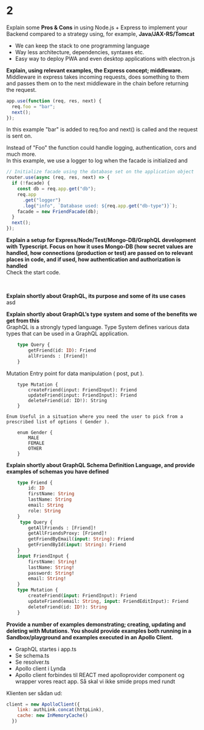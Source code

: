 # 2

Explain some **Pros & Cons** in using Node.js + Express to implement your Backend compared to a strategy using, for example, **Java/JAX-RS/Tomcat**

- We can keep the stack to one programming language
- Way less architecture, dependencies, syntaxes etc.
- Easy way to deploy PWA and even desktop applications with electron.js

**Explain, using relevant examples, the Express concept; middleware.**  
Middleware in express takes incoming requests, does something to them and passes them on to the next middleware in the chain before returning the request.

```javascript
app.use(function (req, res, next) {
  req.foo = "bar";
  next();
});
```

In this example "bar" is added to req.foo and next() is called and the request is sent on.

Instead of "Foo" the function could handle logging, authentication, cors and much more.  
In this example, we use a logger to log when the facade is initialized and

```javascript
// Initialize facade using the database set on the application object
router.use(async (req, res, next) => {
  if (!facade) {
    const db = req.app.get("db");
    req.app
      .get("logger")
      .log("info", `Database used: ${req.app.get("db-type")}`);
    facade = new FriendFacade(db);
  }
  next();
});
```

**Explain a setup for Express/Node/Test/Mongo-DB/GraphQL development with Typescript. Focus on how it uses Mongo-DB (how secret values are handled, how connections (production or test) are passed on to relevant places in code, and if used, how authentication and authorization is handled**  
Check the start code.

<br>

**Explain shortly about GraphQL, its purpose and some of its use cases**  
asd

**Explain shortly about GraphQL’s type system and some of the benefits we get from this**  
GraphQL is a strongly typed language. Type System defines various data types that can be used in a GraphQL application. 

```graphql
    type Query {
        getFriend(id: ID): Friend
        allFriends : [Friend]!
    }
```
Mutation Entry point for data manipulation ( post, put ).
```graphgl
    type Mutation {
        createFriend(input: FriendInput): Friend
        updateFriend(input: FriendInput): Friend
        deleteFriend(id: ID!): String
    }
```
```graphgl
Enum Useful in a situation where you need the user to pick from a prescribed list of options ( Gender ).

    enum Gender {
        MALE
        FEMALE
        OTHER
    }
```

**Explain shortly about GraphQL Schema Definition Language, and provide examples of schemas you have defined**  
```graphql
    type Friend {
        id: ID
        firstName: String
        lastName: String
        email: String
        role: String
    }
     type Query {
        getAllFriends : [Friend]!
        getAllFriendsProxy: [Friend]!
        getFriendByEmail(input: String): Friend
        getFriendById(input: String): Friend
    }
    input FriendInput {
        firstName: String!
        lastName: String!
        password: String!
        email: String!
    }
    type Mutation {
        createFriend(input: FriendInput): Friend
        updateFriend(email: String, input: FriendEditInput): Friend
        deleteFriend(id: ID!): String
    }
```

**Provide a number of examples demonstrating; creating, updating and deleting with Mutations. You should provide examples both running in a Sandbox/playground and examples executed in an Apollo Client.**  
- GraphQL startes i app.ts
- Se schema.ts
- Se resolver.ts
- Apollo client i Lynda
- Apollo client forbindes til REACT med apolloprovider component og wrapper vores react app. Så skal vi ikke smide props med rundt

Klienten ser sådan ud: 
```javascript
client = new ApolloClient({
    link: authLink.concat(httpLink),
    cache: new InMemoryCache()
  })
```